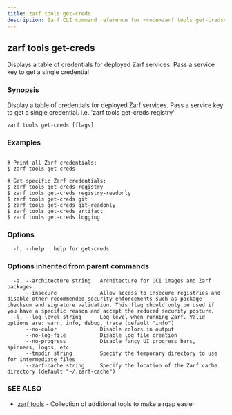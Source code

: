 ```yaml
---
title: zarf tools get-creds
description: Zarf CLI command reference for <code>zarf tools get-creds</code>.
---
```


## zarf tools get-creds

Displays a table of credentials for deployed Zarf services. Pass a service key to get a single credential

### Synopsis

Display a table of credentials for deployed Zarf services. Pass a service key to get a single credential. i.e. 'zarf tools get-creds registry'

```
zarf tools get-creds [flags]
```

### Examples

```

# Print all Zarf credentials:
$ zarf tools get-creds

# Get specific Zarf credentials:
$ zarf tools get-creds registry
$ zarf tools get-creds registry-readonly
$ zarf tools get-creds git
$ zarf tools get-creds git-readonly
$ zarf tools get-creds artifact
$ zarf tools get-creds logging

```

### Options

```
  -h, --help   help for get-creds
```

### Options inherited from parent commands

```
  -a, --architecture string   Architecture for OCI images and Zarf packages
      --insecure              Allow access to insecure registries and disable other recommended security enforcements such as package checksum and signature validation. This flag should only be used if you have a specific reason and accept the reduced security posture.
  -l, --log-level string      Log level when running Zarf. Valid options are: warn, info, debug, trace (default "info")
      --no-color              Disable colors in output
      --no-log-file           Disable log file creation
      --no-progress           Disable fancy UI progress bars, spinners, logos, etc
      --tmpdir string         Specify the temporary directory to use for intermediate files
      --zarf-cache string     Specify the location of the Zarf cache directory (default "~/.zarf-cache")
```

### SEE ALSO

* [zarf tools](/cli/commands/zarf_tools/)	 - Collection of additional tools to make airgap easier

